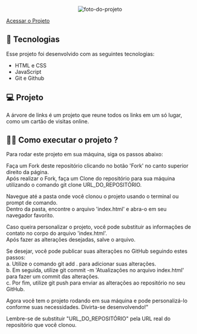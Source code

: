 <p align="center">
  <img alt="foto-do-projeto" src="./assets/img/print-project/projeto-mylinks.jpg">
</p>


[Acessar o Projeto](https://tonelopes-dev.github.io/mylinks/)
<br>

## 🚀 Tecnologias

Esse projeto foi desenvolvido com as seguintes tecnologias:

- HTML e CSS
- JavaScript
- Git e Github


## 💻 Projeto

A árvore de links é um projeto que reune todos os links em um só lugar, como um cartão de visitas online.

## 🤷‍♂️ Como executar o projeto ?
Para rodar este projeto em sua máquina, siga os passos abaixo:<br>

Faça um Fork deste repositório clicando no botão 'Fork' no canto superior direito da página.<br>
Após realizar o Fork, faça um Clone do repositório para sua máquina utilizando o comando git clone URL_DO_REPOSITÓRIO.<br>

Navegue até a pasta onde você clonou o projeto usando o terminal ou prompt de comando.<br>
Dentro da pasta, encontre o arquivo 'index.html' e abra-o em seu navegador favorito.<br>

Caso queira personalizar o projeto, você pode substituir as informações de contato no corpo do arquivo 'index.html'.<br>
Após fazer as alterações desejadas, salve o arquivo.<br>

Se desejar, você pode publicar suas alterações no GitHub seguindo estes passos:<br>
a. Utilize o comando git add . para adicionar suas alterações.<br>
b. Em seguida, utilize git commit -m 'Atualizações no arquivo index.html' para fazer um commit das alterações.<br>
c. Por fim, utilize git push para enviar as alterações ao repositório no seu GitHub.<br>

Agora você tem o projeto rodando em sua máquina e pode personalizá-lo conforme suas necessidades. Divirta-se desenvolvendo!"<br>

Lembre-se de substituir "URL_DO_REPOSITÓRIO" pela URL real do repositório que você clonou.<br>
